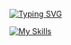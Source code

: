 [![Typing SVG](https://readme-typing-svg.demolab.com?font=Fira+Code&weight=900&size=27&pause=5000&color=2234A7&width=600&height=61&lines=Страницы+истории+потомков+Жуковского)](https://git.io/typing-svg)

[![My Skills](https://skillicons.dev/icons?i=matlab,python,c++)](https://skillicons.dev)

<!--
**AKX-M/AKX-M** is a ✨ _special_ ✨ repository because its `README.md` (this file) appears on your GitHub profile.

Here are some ideas to get you started:

- 🔭 I’m currently working on ...
- 🌱 I’m currently learning ...
- 👯 I’m looking to collaborate on ...
- 🤔 I’m looking for help with ...
- 💬 Ask me about ...
- 📫 How to reach me: ...
- 😄 Pronouns: ...
- ⚡ Fun fact: ...
-->
